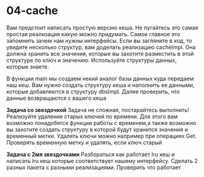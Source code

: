 # 04-cache

Вам предстоит написать простую версию кеша. Не пугайтесь это самая простая реализация какую можно придумать. Самое
главное это запомнить зачем нам нужны интерфейсы. Если вы загляните в код, то увидите несколько структур, вам
доделать реализацию cacheImpl. Она должна хранить все значения, которые вы захотите разместить в этой структуре по
ключ и значению. Используйте структуры данных, которые знаете.

В функции main мы создаем некий аналог базы данных куда передаем наш кеш. Вам нужно создать структуру кеша и
наполнить ее данными, которые добавляются в структуру dbsImpl. Далее проверить, что данные возвращаются с вашего кеша

**Задача со звездочкой**
Задача не сложная, постарайтесь выполнить!
Реализуйте удаление старых ключей по времени. Для этого вам возможно понадобятся функции работы с временем,а также
возможно вы захотите создать структуру в которой будут хранится значения и временный метки.
Удалять ключи можно например при операциях Get. Проверять временную метку и удалять, если ключ старый

**Задача с 2мя звездочками**
Разбораться как работает lru кеш и написать lru кеш которые соответствует нашему интерфейсу. Сделать 2 разных пакета с разными реализациями. Проверить что работает

